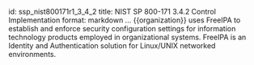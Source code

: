 id: ssp_nist800171r1_3_4_2
title: NIST SP 800-171 3.4.2 Control Implementation
format: markdown
...
{{organization}} uses FreeIPA to establish and enforce security configuration settings for information technology products employed in organizational systems. FreeIPA is an Identity and Authentication solution for Linux/UNIX networked environments.

